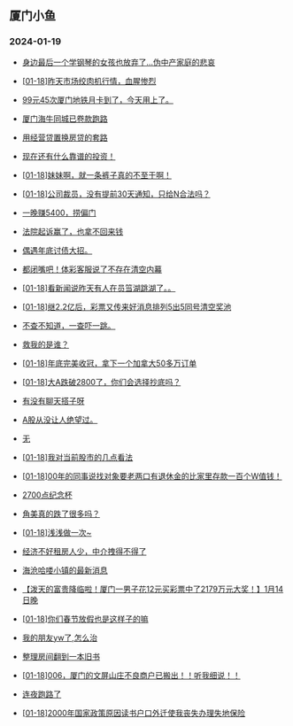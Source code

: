 ## 厦门小鱼 
### 2024-01-19

+ [身边最后一个学钢琴的女孩也放弃了…伪中产家庭的悲哀](http://bbs.xmfish.com/read-htm-tid-18137048.html)

+ [[01-18]昨天市场绞肉机行情，血腥惨烈](http://bbs.xmfish.com/read-htm-tid-18137081.html)

+ [99元45次厦门地铁月卡到了，今天用上了。](http://bbs.xmfish.com/read-htm-tid-18136999.html)

+ [厦门海牛同城已卷款跑路](http://bbs.xmfish.com/read-htm-tid-18137151.html)

+ [用经营贷置换房贷的套路](http://bbs.xmfish.com/read-htm-tid-18137133.html)

+ [现在还有什么靠谱的投资！](http://bbs.xmfish.com/read-htm-tid-18137021.html)

+ [[01-18]妹妹啊，就一条裤子真的不至于啊！](http://bbs.xmfish.com/read-htm-tid-18137259.html)

+ [[01-18]公司裁员，没有提前30天通知，只给N合法吗？](http://bbs.xmfish.com/read-htm-tid-18137298.html)

+ [一晚赚5400，捞偏门](http://bbs.xmfish.com/read-htm-tid-18137331.html)

+ [法院起诉赢了，也拿不回来钱](http://bbs.xmfish.com/read-htm-tid-18137211.html)

+ [偶遇年底讨债大招。](http://bbs.xmfish.com/read-htm-tid-18137271.html)

+ [都闭嘴吧！体彩客服说了不存在清空内幕](http://bbs.xmfish.com/read-htm-tid-18137154.html)

+ [[01-18]看新闻说昨天有人在员筜湖跳湖了。。](http://bbs.xmfish.com/read-htm-tid-18137113.html)

+ [[01-18]继2.2亿后，彩票又传来好消息排列5出5同号清空奖池](http://bbs.xmfish.com/read-htm-tid-18137204.html)

+ [不查不知道，一查吓一跳。](http://bbs.xmfish.com/read-htm-tid-18137117.html)

+ [救我的是谁？](http://bbs.xmfish.com/read-htm-tid-18137250.html)

+ [[01-18]年底完美收冠，拿下一个加拿大50多万订单](http://bbs.xmfish.com/read-htm-tid-18137336.html)

+ [[01-18]大A跌破2800了，你们会选择抄底吗？](http://bbs.xmfish.com/read-htm-tid-18137189.html)

+ [有没有聊天搭子呀](http://bbs.xmfish.com/read-htm-tid-18137239.html)

+ [A股从没让人绝望过。](http://bbs.xmfish.com/read-htm-tid-18137217.html)

+ [无](http://bbs.xmfish.com/read-htm-tid-18137239.html)

+ [[01-18]我对当前股市的几点看法](http://bbs.xmfish.com/read-htm-tid-18137249.html)

+ [[01-18]00年的同事说找对象要老两口有退休金的比家里存款一百个W值钱！](http://bbs.xmfish.com/read-htm-tid-18137301.html)

+ [2700点纪念杯](http://bbs.xmfish.com/read-htm-tid-18137256.html)

+ [角美真的跌了很多吗？](http://bbs.xmfish.com/read-htm-tid-18137365.html)

+ [[01-18]浅浅做一次~](http://bbs.xmfish.com/read-htm-tid-18137429.html)

+ [经济不好租房人少，中介拽得不得了](http://bbs.xmfish.com/read-htm-tid-18137361.html)

+ [海沧哈喽小镇的最新消息](http://bbs.xmfish.com/read-htm-tid-18137477.html)

+ [【泼天的富贵降临啦！厦门一男子花12元买彩票中了2179万元大奖！】1月14日晚](http://bbs.xmfish.com/read-htm-tid-18137373.html)

+ [[01-18]你们春节放假也是这样子的嘛](http://bbs.xmfish.com/read-htm-tid-18137299.html)

+ [我的朋友yw了,怎么治](http://bbs.xmfish.com/read-htm-tid-18137565.html)

+ [整理房间翻到一本旧书](http://bbs.xmfish.com/read-htm-tid-18137395.html)

+ [[01-18]006，厦门的文屏山庄不良商户已搬出！！听我细说！！](http://bbs.xmfish.com/read-htm-tid-18137423.html)

+ [连夜跑路了](http://bbs.xmfish.com/read-htm-tid-18137523.html)

+ [[01-18]2000年国家政策原因读书户口外迁使我丧失办理失地保险](http://bbs.xmfish.com/read-htm-tid-18137418.html)

